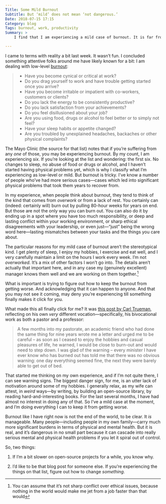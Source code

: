 ```yaml
---
Title: Some Mild Burnout
Subtitle: But ‘mild’ does not mean ‘not dangerous.’
Date: 2018-07-15 17:15
Category: blog
Tags: burnout, work, productivity
Summary: >
    I find that I am experiencing a mild case of burnout. It is far from as bad as it could be, and I am doing the things I should to mitigate it. But it is real, and dangerous, and I hope this post might help others keep their eyes open for it.

---
```


I came to terms with reality a bit last week. It wasn’t fun. I concluded something attentive folks around me have likely known for a bit: I am dealing with low-level [burnout](https://www.mayoclinic.org/healthy-lifestyle/adult-health/in-depth/burnout/art-20046642 "The Mayo Clinic’s summary of burnout"):

> - Have you become cynical or critical at work?
> - Do you drag yourself to work and have trouble getting started once you arrive?
> - Have you become irritable or impatient with co-workers, customers or clients?
> - Do you lack the energy to be consistently productive?
> - Do you lack satisfaction from your achievements?
> - Do you feel disillusioned about your job?
> - Are you using food, drugs or alcohol to feel better or to simply not feel?
> - Have your sleep habits or appetite changed?
> - Are you troubled by unexplained headaches, backaches or other physical complaints?

The Mayo Clinic (the source for that list) notes that if you’re suffering from any *one* of those, you may be experiencing burnout. By my count, I am experiencing *six*. If you’re looking at the list and wondering: the first six. No changes to sleep, no abuse of food or drugs or alcohol, and I haven’t started having physical problems yet, which is why I classify what I’m experiencing as low-level or mild. But burnout is tricky. I’ve know a number of people who’ve had more serious cases—cases which led into significant physical problems that took them years to recover from.

In my experience, when people think about burnout, they tend to think of the kind that comes from *overwork* or from a lack of rest. You certainly can (indeed: certainly will) burn out by pulling 80-hour weeks for years on end. But those are not the only way you can burn out. You can also do it by ending up in a spot where you have too much responsibility, or deep and lasting conflict within your working environment, or sharp ethical disagreements with your leadership, or even just—“just” being the wrong word here—lasting mismatches between your tasks and the things you care about.

The particular reasons for my mild case of burnout aren’t the stereotypical kind. I get plenty of sleep, I enjoy my hobbies, I exercise and eat well, and I very carefully maintain a limit on the hours I work every week. I’m not *overworked*. It’s a mix of other factors I won’t go into. The details aren’t actually that important here, and in any case my (genuinely excellent) manager knows them well and we are working on them together.[^1]

What is important is trying to figure out how to keep the burnout from getting worse. And acknowledging that it can happen to anyone. And that you may not see it coming, may deny you’re experiencing till something finally makes it click for you.

What made this all finally click for me? It was [this post by Carl Trueman](http://www.alliancenet.org/mos/postcards-from-palookaville/six-years-on#.W0vQM4pMFvI "Six Years On"), reflecting on his own *very* different vocation—specifically, his bivocational work as both a pastor and a professor:

> A few months into my pastorate, an academic friend who had done the same thing for nine years wrote me a letter and urged me to be careful – as soon as I ceased to enjoy the hobbies and casual pleasures of life, he warned, I would be close to burn-out and would need to step down.   I was glad of the warning – every minister I have ever know who has burned out has told me that there was no obvious warning: one day everything seemed fine, the next they were barely able to get out of bed.

That started me thinking on my own experience, and if I’m not quite there, I can see warning signs. The biggest danger sign, for me, is an utter lack of motivation around some of my hobbies. I generally relax, as my wife can attest, in *weird* ways—by writing, by building an open-source library, by reading hard-and-interesting books. For the last several months, I have had almost no interest in doing any of that. So I’ve a mild case at the moment, and I’m doing everything I can to keep it from getting worse.

Burnout like I have right now is not the end of the world, to be clear. It *is* manageable. Many people—including people in my own family—carry much more significant burdens in terms of physical and mental health. But it is real, and it’s dangerous in no small part because it can cascade into really serious mental and physical health problems if you let it spiral out of control.

So, two things:

1. If I’m a bit slower on open-source projects for a while, you know why.

2. I’d like to be that blog post for someone else. If you’re experiencing the things on that list, figure out how to change *something*.

[^1]:	You can assume that it’s not sharp conflict over ethical issues, because nothing in the world would make me jet from a job faster than that would